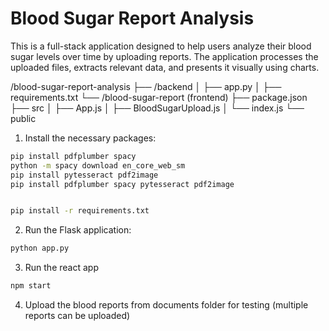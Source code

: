 # Blood Sugar Report Analysis

This is a full-stack application designed to help users analyze their blood sugar levels over time by uploading reports.
The application processes the uploaded files, extracts relevant data, and presents it visually using charts.


/blood-sugar-report-analysis
    ├── /backend
    │   ├── app.py
    │   ├── requirements.txt
    └── /blood-sugar-report (frontend)
        ├── package.json
        ├── src
        │   ├── App.js
        │   ├── BloodSugarUpload.js
        │   └── index.js
        └── public


1. Install the necessary packages:

```bash
pip install pdfplumber spacy
python -m spacy download en_core_web_sm
pip install pytesseract pdf2image
pip install pdfplumber spacy pytesseract pdf2image


pip install -r requirements.txt
```

2. Run the Flask application:

```bash
python app.py
```

3. Run the react app

```bash
npm start
```

4. Upload the blood reports from documents folder for testing (multiple reports can be uploaded)
